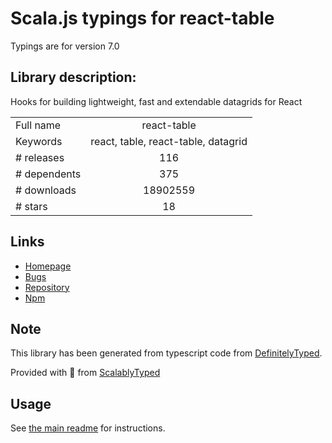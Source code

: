 
# Scala.js typings for react-table

Typings are for version 7.0

## Library description:
Hooks for building lightweight, fast and extendable datagrids for React

|                    |                 |
| ------------------ | :-------------: |
| Full name          | react-table |
| Keywords           | react, table, react-table, datagrid |
| # releases         | 116 |
| # dependents       | 375 |
| # downloads        | 18902559 |
| # stars            | 18 |

## Links
- [Homepage](https://react-table.tanstack.com)
- [Bugs](https://github.com/tannerlinsley/react-table/issues)
- [Repository](https://github.com/tannerlinsley/react-table)
- [Npm](https://www.npmjs.com/package/react-table)
    


## Note
This library has been generated from typescript code from [DefinitelyTyped](https://definitelytyped.org).

Provided with :purple_heart: from [ScalablyTyped](https://github.com/oyvindberg/ScalablyTyped)

## Usage
See [the main readme](../../readme.md) for instructions.


